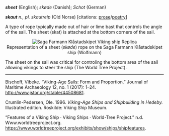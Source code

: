 **_sheet_** (English); _skøde_ (Danish); _Schot_ (German)

_**skaut** n., pl. skautreip_ (Old Norse) [citations: [prose](https://onp.ku.dk/onp/onp.php?o69999)/[poetry](https://lexiconpoeticum.org/m.php?p=lemma&i=73548)]  

  A type of rope typically made out of hair or lime bast that controls the angle of the sail. The sheet (skat) is attached at the bottom corners of the sail.

<div align="center">
  
  ![Saga Farmann Klåstadskipet Viking ship Replica](../images/Klåstadskipet_Sheet.png)  
  Representation of a sheet (_skøde_) rope on the Saga Farmann Klåstadskipet ship (Wolfmann)

</div>

  The sheet on the sail was critical for controling the bottom area of the sail allowing vikings to steer the ship (The World Tree Project).

---

  Bischoff, Vibeke. “Viking-Age Sails: Form and Proportion.” Journal of Maritime Archaeology 12, no. 1 (2017): 1–24. http://www.jstor.org/stable/44508681.

  Crumlin-Pedersen, Ole. 1996. _Viking-Age Ships and Shipbuilding in Hedeby._ Illustrated edition. Roskilde: Viking Ship Museum.

  “Features of a Viking Ship · Viking Ships · World-Tree Project.” n.d. Www.worldtreeproject.org. https://www.worldtreeproject.org/exhibits/show/ships/shipfeatures.
